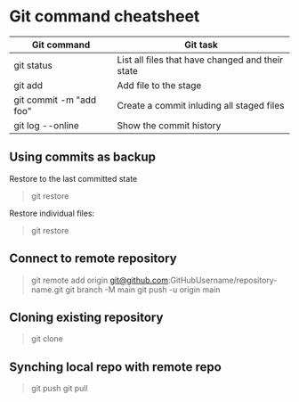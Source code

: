# Git command cheatsheet


| Git command | Git task |
| ----- | ---- |
| git status | List all files that have changed and their state |
| git add <filename> | Add file to the stage |
| git commit -m "add foo" | Create a commit inluding all staged files |
| git log --online | Show the commit history |

## Using commits as backup

Restore to the last committed state  
  
> git restore

Restore individual files:  
  
> git restore <filename>

## Connect to remote repository  
  
>git remote add origin git@github.com:GitHubUsername/repository-name.git
>git branch -M main
>git push -u origin main

## Cloning existing repository

>git clone <url>

## Synching local repo with remote repo

>git push
>git pull



